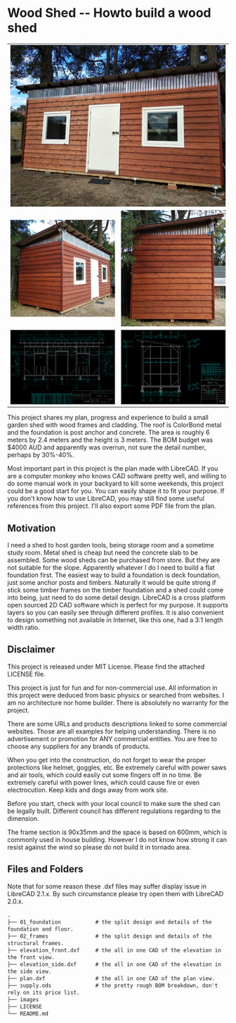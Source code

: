 # Wood Shed -- Howto build a wood shed

<table>
  <tr>
    <td colspan="2"><img src="images/final_view_front.jpg" width="800" alt="Front View"></td>
  </tr>
  <tr>
    <td align="left"><img src="images/final_view_angle.jpg" width="320" alt="Angle View"></td>
    <td align="right"><img src="images/final_view_side.jpg" width="320" alt="Side View"></td>
  </tr>
  <tr>
    <td align="left"><img src="images/figure_elevation_front.png" width="320" alt="Front Blueprint"></td>
    <td align="right"><img src="images/figure_elevation_side.png" width="320" alt="Side Blueprint"></td>
  </tr>
</table>

This project shares my plan, progress and experience to build a small garden shed 
with wood frames and cladding. The roof is ColorBond metal and the foundation is
post anchor and concrete. The area is roughly 6 meters by 2.4 meters and the height
is 3 meters. The BOM budget was $4000 AUD and apparently was overrun, 
not sure the detail number, perhaps by 30%-40%. 

Most important part in this project is the plan made with LibreCAD. 
If you are a computer monkey who knows CAD software pretty well, and willing to
do some manual work in your backyard to kill some weekends, this project could be
a good start for you. You can easily shape it to fit your purpose.
If you don't know how to use LibreCAD, you may still find some useful references
from this project. I'll also export some PDF file from the plan.

## Motivation

I need a shed to host garden tools, being storage room and a sometime study room.
Metal shed is cheap but need the concrete slab to be assembled. Some wood sheds 
can be purchased from store. But they are not suitable for the slope.
Apparently whatever I do I need to build a flat foundation first. The easiest
way to build a foundation is deck foundation, just some anchor posts and timbers.
Naturally it would be quite strong if stick some timber frames on the timber
foundation and a shed could come into being, just need to do some detail design.
LibreCAD is a cross platform open sourced 2D CAD software which is perfect for 
my purpose. It supports layers so you can easily see through different profiles.
It is also convenient to design something not available in Internet, like this
one, had a 3:1 length width ratio.


## Disclaimer

This project is released under MIT License. Please find the attached LICENSE file.

This project is just for fun and for non-commercial use. All information 
in this project were deduced from basic physics or searched from websites. 
I am no architecture nor home builder. There is absolutely no warranty for the project.

There are some URLs and products descriptions linked to some commercial websites.
Those are all examples for helping understanding. There is no advertisement or 
promotion for ANY commercial entities. You are free to choose any suppliers for 
any brands of products.

When you get into the construction, do not forget to wear the proper protections
like helmet, goggles, etc. Be extremely careful with power saws and air tools,
which could easily cut some fingers off in no time. Be extremely careful with 
power lines, which could cause fire or even electrocution. Keep kids and dogs away
from work site.

Before you start, check with your local council to make sure the shed can be legally built.
Different council has different regulations regarding to the dimension.

The frame section is 90x35mm and the space is based on 600mm, which is commonly 
used in house building. However I do not know how strong it can resist against the wind
so please do not build it in tornado area.

## Files and Folders

Note that for some reason these .dxf files may suffer display issue in LibreCAD 2.1.x.
By such circumstance please try open them with LibreCAD 2.0.x.


    .
    ├── 01_foundation           # the split design and details of the foundation and floor.
    ├── 02_frames               # the split design and details of the structural frames.
    ├── elevation_front.dxf     # the all in one CAD of the elevation in the front view.
    ├── elevation_side.dxf      # the all in one CAD of the elevation in the side view.
    ├── plan.dxf                # the all in one CAD of the plan view.
    ├── supply.ods              # the pretty rough BOM breakdown, don't rely on its price list.
    ├── images
    ├── LICENSE
    └── README.md


